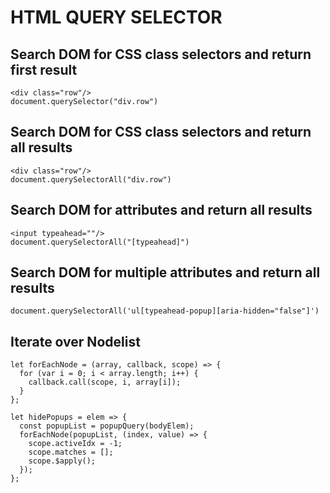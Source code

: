 # HTML QUERY SELECTOR

## Search DOM for CSS class selectors and return first result
```
<div class="row"/>
document.querySelector("div.row")
```

## Search DOM for CSS class selectors and return all results
```
<div class="row"/>
document.querySelectorAll("div.row")
```

## Search DOM for attributes and return all results
```
<input typeahead=""/>
document.querySelectorAll("[typeahead]")
```

## Search DOM for multiple attributes and return all results
`document.querySelectorAll('ul[typeahead-popup][aria-hidden="false"]')`

## Iterate over Nodelist
```
let forEachNode = (array, callback, scope) => {
  for (var i = 0; i < array.length; i++) {
    callback.call(scope, i, array[i]);
  }
};

let hidePopups = elem => {
  const popupList = popupQuery(bodyElem);
  forEachNode(popupList, (index, value) => {
    scope.activeIdx = -1;
    scope.matches = [];
    scope.$apply();
  });
};
```
